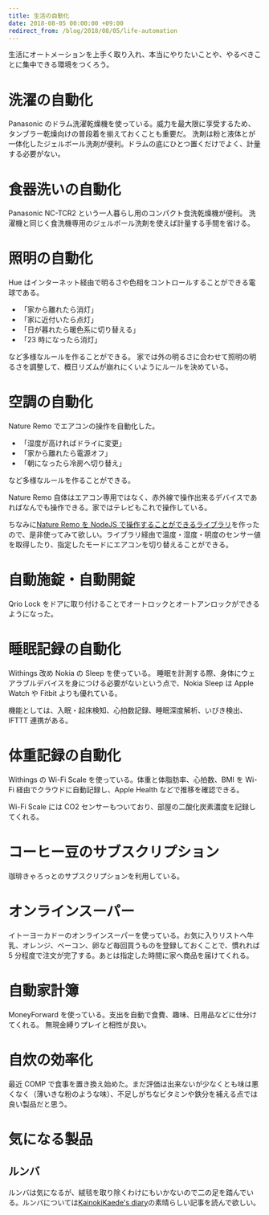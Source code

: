 ```yaml
---
title: 生活の自動化
date: 2018-08-05 00:00:00 +09:00
redirect_from: /blog/2018/08/05/life-automation
---
```


生活にオートメーションを上手く取り入れ、本当にやりたいことや、やるべきことに集中できる環境をつくろう。

# 洗濯の自動化

Panasonic のドラム洗濯乾燥機を使っている。威力を最大限に享受するため、タンブラー乾燥向けの普段着を揃えておくことも重要だ。
洗剤は粉と液体とが一体化したジェルボール洗剤が便利。ドラムの底にひとつ置くだけでよく、計量する必要がない。

# 食器洗いの自動化

Panasonic NC-TCR2 という一人暮らし用のコンパクト食洗乾燥機が便利。
洗濯機と同じく食洗機専用のジェルボール洗剤を使えば計量する手間を省ける。

# 照明の自動化

Hue はインターネット経由で明るさや色相をコントロールすることができる電球である。

- 「家から離れたら消灯」
- 「家に近付いたら点灯」
- 「日が暮れたら暖色系に切り替える」
- 「23 時になったら消灯」

など多様なルールを作ることができる。
家では外の明るさに合わせて照明の明るさを調整して、概日リズムが崩れにくいようにルールを決めている。

# 空調の自動化

Nature Remo でエアコンの操作を自動化した。

- 「湿度が高ければドライに変更」
- 「家から離れたら電源オフ」
- 「朝になったら冷房へ切り替え」

など多様なルールを作ることができる。

Nature Remo 自体はエアコン専用ではなく、赤外線で操作出来るデバイスであればなんでも操作できる。家ではテレビもこれで操作している。

ちなみに[Nature Remo を NodeJS で操作することができるライブラリ](https://github.com/uetchy/nature-remo)を作ったので、是非使ってみて欲しい。ライブラリ経由で温度・湿度・明度のセンサー値を取得したり、指定したモードにエアコンを切り替えることができる。

# 自動施錠・自動開錠

Qrio Lock をドアに取り付けることでオートロックとオートアンロックができるようになった。

# 睡眠記録の自動化

Withings 改め Nokia の Sleep を使っている。
睡眠を計測する際、身体にウェアラブルデバイスを身につける必要がないという点で、Nokia Sleep は Apple Watch や Fitbit よりも優れている。

機能としては、入眠・起床検知、心拍数記録、睡眠深度解析、いびき検出、IFTTT 連携がある。

# 体重記録の自動化

Withings の Wi-Fi Scale を使っている。体重と体脂肪率、心拍数、BMI を Wi-Fi 経由でクラウドに自動記録し、Apple Health などで推移を確認できる。

Wi-Fi Scale には CO2 センサーもついており、部屋の二酸化炭素濃度を記録してくれる。

# コーヒー豆のサブスクリプション

珈琲きゃろっとのサブスクリプションを利用している。

# オンラインスーパー

イトーヨーカドーのオンラインスーパーを使っている。お気に入りリストへ牛乳、オレンジ、ベーコン、卵など毎回買うものを登録しておくことで、慣れれば 5 分程度で注文が完了する。あとは指定した時間に家へ商品を届けてくれる。

# 自動家計簿

MoneyForward を使っている。支出を自動で食費、趣味、日用品などに仕分けてくれる。
無現金縛りプレイと相性が良い。

# 自炊の効率化

最近 COMP で食事を置き換え始めた。まだ評価は出来ないが少なくとも味は悪くなく（薄いきな粉のような味）、不足しがちなビタミンや鉄分を補える点では良い製品だと思う。

# 気になる製品

## ルンバ

ルンバは気になるが、絨毯を取り除くわけにもいかないので二の足を踏んでいる。ルンバについては[KainokiKaede's diary](http://kainokikaede.hatenablog.com/entry/2018/07/24/185452)の素晴らしい記事を読んで欲しい。
